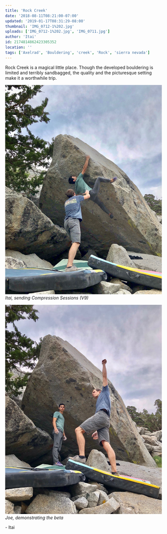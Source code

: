 ```yaml
---
title: 'Rock Creek'
date: '2018-08-11T08:21:00-07:00'
updated: '2019-01-17T08:31:29-08:00'
thumbnail: 'IMG_0712-1%202.jpg'
uploads: ['IMG_0712-1%202.jpg', 'IMG_0711.jpg']
author: 'Itai'
id: 2174814862423305352
location: ''
tags: ['Axelrad', 'Bouldering', 'creek', 'Rock', 'sierra nevada']
---
```

Rock Creek is a magical little place. Though the developed bouldering is limited and terribly sandbagged, the quality and the picturesque setting make it a worthwhile trip.

![image alt](uploads/IMG_0712-1%202.jpg) *Itai, sending Compression Sessions (V9)*

![image alt](uploads/IMG_0711.jpg) *Joe, demonstrating the beta*

\- Itai
